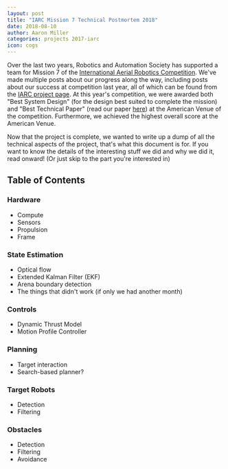 ```yaml
---
layout: post
title: "IARC Mission 7 Technical Postmortem 2018"
date: 2018-08-10
author: Aaron Miller
categories: projects 2017-iarc
icon: cogs
---
```


Over the last two years, Robotics and Automation Society has supported a team for Mission 7 of the [International Aerial Robotics Competition](http://aerialroboticscompetition.org).  We've made multiple posts about our progress along the way, including posts about our success at competition last year, all of which can be found from the [IARC project page](/projects/2017-iarc).  At this year's competition, we were awarded both "Best System Design" (for the design best suited to complete the mission) and "Best Technical Paper" (read our paper [here](/assets/misc/iarc-technical-paper-2018.pdf)) at the American Venue of the competition.  Furthermore, we achieved the highest overall score at the American Venue.

Now that the project is complete, we wanted to write up a dump of all the technical aspects of the project, that's what this document is for.  If you want to know the details of the interesting stuff we did and why we did it, read onward! (Or just skip to the part you're interested in)

## Table of Contents
### Hardware
 - Compute
 - Sensors
 - Propulsion
 - Frame

### State Estimation
 - Optical flow
 - Extended Kalman Filter (EKF)
 - Arena boundary detection
 - The things that didn't work (if only we had another month)
 
### Controls
 - Dynamic Thrust Model
 - Motion Profile Controller

### Planning
 - Target interaction
 - Search-based planner?

### Target Robots
 - Detection
 - Filtering

### Obstacles
 - Detection
 - Filtering
 - Avoidance
